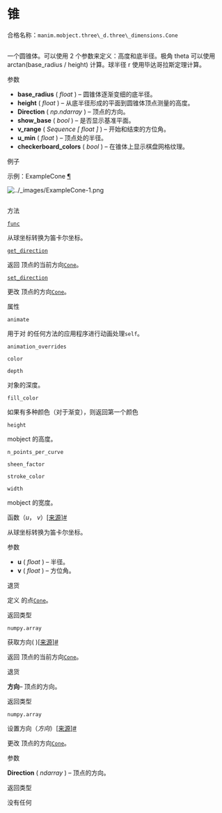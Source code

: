 # 锥

合格名称：`manim.mobject.three\_d.three\_dimensions.Cone`


```py

```

一个圆锥体。可以使用 2 个参数来定义：高度和底半径。极角 theta 可以使用 arctan(base_radius / height) 计算。球半径 r 使用毕达哥拉斯定理计算。

参数

- **base_radius** ( _float_ ) – 圆锥体逐渐变细的底半径。
- **height** ( _float_ ) – 从底半径形成的平面到圆锥体顶点测量的高度。
- **Direction** ( _np.ndarray_ ) – 顶点的方向。
- **show_base** ( _bool_ ) – 是否显示基准平面。
- **v_range** ( _Sequence_ _\[_ _float_ _\]_ ) – 开始和结束的方位角。
- **u_min** ( _float_ ) – 顶点处的半径。
- **checkerboard_colors** ( _bool_ ) – 在锥体上显示棋盘网格纹理。

例子

示例：ExampleCone [¶](#examplecone)

![../_images/ExampleCone-1.png](../_images/ExampleCone-1.png)


```py

```


方法

[`func`](#manim.mobject.three_d.three_dimensions.Cone.func "manim.mobject. Three_d. Three_dimensions.Cone.func")

从球坐标转换为笛卡尔坐标。

[`get_direction`](#manim.mobject.three_d.three_dimensions.Cone.get_direction "manim.mobject. Three_d. Three_dimensions.Cone.get_direction")

返回 顶点的当前方向[`Cone`](#manim.mobject.three_d.three_dimensions.Cone "manim.mobject. Three_d. Three_dimensions.Cone")。

[`set_direction`](#manim.mobject.three_d.three_dimensions.Cone.set_direction "manim.mobject. Three_d. Three_dimensions.Cone.set_direction")

更改 顶点的方向[`Cone`](#manim.mobject.three_d.three_dimensions.Cone "manim.mobject. Three_d. Three_dimensions.Cone")。

属性

`animate`

用于对 的任何方法的应用程序进行动画处理`self`。

`animation_overrides`

`color`

`depth`

对象的深度。

`fill_color`

如果有多种颜色（对于渐变），则返回第一个颜色

`height`

mobject 的高度。

`n_points_per_curve`

`sheen_factor`

`stroke_color`

`width`

mobject 的宽度。

函数（_u_， _v_）[\[来源\]](../_modules/manim/mobject/three_d/three_dimensions.html#Cone.func)[#](#manim.mobject.three_d.three_dimensions.Cone.func "此定义的固定链接")

从球坐标转换为笛卡尔坐标。

参数

- **u** ( _float_ ) – 半径。
- **v** ( _float_ ) – 方位角。

退货

定义 的点[`Cone`](#manim.mobject.three_d.three_dimensions.Cone "manim.mobject. Three_d. Three_dimensions.Cone")。

返回类型

`numpy.array`

获取方向( )[\[来源\]](../_modules/manim/mobject/three_d/three_dimensions.html#Cone.get_direction)[#](#manim.mobject.three_d.three_dimensions.Cone.get_direction "此定义的固定链接")

返回 顶点的当前方向[`Cone`](#manim.mobject.three_d.three_dimensions.Cone "manim.mobject. Three_d. Three_dimensions.Cone")。

退货

**方向**– 顶点的方向。

返回类型

`numpy.array`

设置方向（_方向_）[\[来源\]](../_modules/manim/mobject/three_d/three_dimensions.html#Cone.set_direction)[#](#manim.mobject.three_d.three_dimensions.Cone.set_direction "此定义的固定链接")

更改 顶点的方向[`Cone`](#manim.mobject.three_d.three_dimensions.Cone "manim.mobject. Three_d. Three_dimensions.Cone")。

参数

**Direction** ( _ndarray_ ) – 顶点的方向。

返回类型

没有任何
